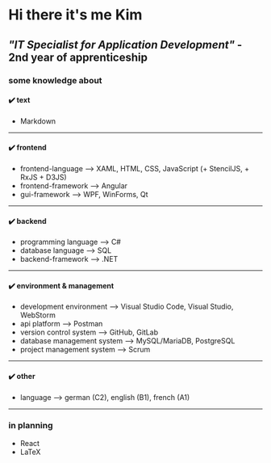 # Hi there it's me Kim

## ***"IT Specialist for Application Development"*** - 2nd year of apprenticeship

### some knowledge about

#### ✔️ text

- Markdown

---

#### ✔️ frontend

- frontend-language --> XAML, HTML, CSS, JavaScript (+ StencilJS, + RxJS + D3JS)
- frontend-framework --> Angular
- gui-framework --> WPF, WinForms, Qt

---

#### ✔️ backend

- programming language --> C#
- database language --> SQL
- backend-framework --> .NET

---

#### ✔️ environment & management

- development environment --> Visual Studio Code, Visual Studio, WebStorm
- api platform --> Postman
- version control system --> GitHub, GitLab
- database management system --> MySQL/MariaDB, PostgreSQL
- project management system --> Scrum

---

#### ✔️ other

- language --> german (C2), english (B1), french (A1)

---

### in planning

- React
- LaTeX
